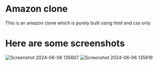 # Amazon clone

This is an amazon clone which is purely built using html and css only

# Here are some screenshots
![Screenshot 2024-06-06 135607](https://github.com/Uttam015/Amazon-clone/assets/85956476/2833eebc-afc4-49be-a9cd-cf5626049443)
![Screenshot 2024-06-06 135619](https://github.com/Uttam015/Amazon-clone/assets/85956476/419ec641-76a4-47f0-be68-8d370beb79f2)
